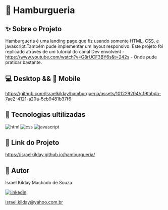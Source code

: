# 🍔 Hamburgueria
  
## ✨ Sobre o Projeto

Hamburgueria é uma landing page que fiz usando somente HTML, CSS, e javascript.Também pude implementar um layout responsivo. Este projeto foi replicado através de um tutorial do canal Dev envolvent - https://www.youtube.com/watch?v=G8rUCF3BY6s&t=242s - Onde pude praticar bastante.

## 💻 Desktop && 📱 Mobile

https://github.com/Israelkilday/hamburgueria/assets/101229204/cf9fabda-7ae2-4121-a20a-5cb9481b37f6

## 🚀 Tecnologias ultilizadas

![html](https://img.shields.io/badge/HTML5-E34F26?style=for-the-badge&logo=html5&logoColor=white)
![css](https://img.shields.io/badge/CSS3-1572B6?style=for-the-badge&logo=css3&logoColor=white)
![javascript](https://img.shields.io/badge/JavaScript-F7DF1E?style=for-the-badge&logo=javascript&logoColor=black)

## 🔗 Link do Projeto

https://israelkilday.github.io/hamburgueria/

## 🧠 Autor

Israel Kilday Machado de Souza  

[![linkedin](https://img.shields.io/badge/LinkedIn-0077B5?style=for-the-badge&logo=linkedin&logoColor=white)](https://www.linkedin.com/in/israel-kilday-machado-de-souza-801482230)

israel.kilday@yahoo.com.br





